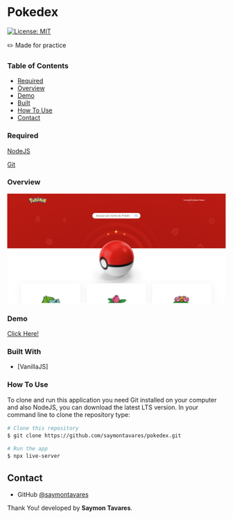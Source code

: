 # Pokedex
[![License: MIT](https://img.shields.io/badge/License-MIT-yellow.svg)](https://opensource.org/licenses/MIT)

✏️ Made for practice

### Table of Contents

- [Required](#required)
- [Overview](#overview)
- [Demo](#demo)
- [Built](#built-with)
- [How To Use](#how-to-use)
- [Contact](#contact)

### Required
[NodeJS](https://nodejs.org/en/download/current)

[Git](https://git-scm.com/downloads)

### Overview
![screenshot](public/images/Overview.png)

### Demo
[Click Here!](https://saymontavares.github.io/pokedex/)

### Built With
- [VanillaJS]

### How To Use
To clone and run this application you need Git installed on your computer and also NodeJS, you can download the latest LTS version. In your command line to clone the repository type:
```bash
# Clone this repository
$ git clone https://github.com/saymontavares/pokedex.git
```
```bash
# Run the app
$ npx live-server
```

## Contact

- GitHub [@saymontavares](https://github.com/saymontavares)

Thank You! developed by **Saymon Tavares**.
